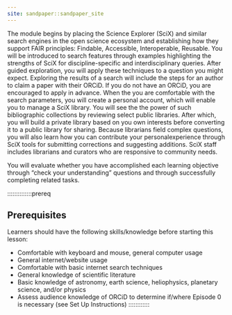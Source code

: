 ```yaml
---
site: sandpaper::sandpaper_site
---
```


The module begins by placing the Science Explorer (SciX) and similar search engines in the open science ecosystem and establishing how they support FAIR principles: Findable, Accessible, Interoperable, Reusable. You will be introduced to search features through examples highlighting the strengths of SciX for discipline-specific and interdisciplinary queries. After guided exploration, you will apply these techniques to a question you might expect. Exploring the results of a search will include the steps for an author to claim a paper with their ORCiD. If you do not have an ORCiD, you are encouraged to apply in advance. When the you are comfortable with the search parameters, you will create a personal account, which will enable you to manage a SciX library. You will see the the power of such bibliographic collections by reviewing select public libraries. After which, you will build a private library based on you own interests before converting it to a public library for sharing. Because librarians field complex questions, you will also learn how you can contribute your personalexperience through SciX tools for submitting corrections and suggesting additions. SciX staff includes librarians and curators who are responsive to community needs.  

You will evaluate whether you have accomplished each learning objective through “check your understanding” questions and through successfully completing related tasks. 

::::::::::::::prereq 

## Prerequisites

Learners should have the following skills/knowledge before starting this lesson:

- Comfortable with keyboard and mouse, general computer usage
- General internet/website usage
- Comfortable with basic internet search techniques
- General knowledge of scientific literature
- Basic knowledge of astronomy, earth science, heliophysics, planetary science, and/or physics
- Assess audience knowledge of ORCiD to determine if/where Episode 0 is necessary (see Set Up Instructions)
::::::::::::
